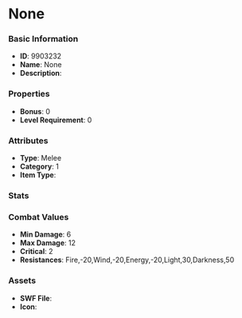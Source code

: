 # None



### Basic Information

- **ID**: 9903232
- **Name**: None
- **Description**: 

### Properties

- **Bonus**: 0
- **Level Requirement**: 0

### Attributes

- **Type**: Melee
- **Category**: 1
- **Item Type**: 

### Stats


### Combat Values

- **Min Damage**: 6
- **Max Damage**: 12
- **Critical**: 2
- **Resistances**: Fire,-20,Wind,-20,Energy,-20,Light,30,Darkness,50

### Assets

- **SWF File**: 
- **Icon**: 


